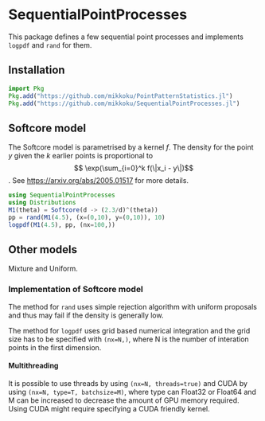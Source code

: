 # SequentialPointProcesses

This package defines a few sequential point processes and
implements ```logpdf``` and ```rand``` for them.

## Installation

```julia
import Pkg
Pkg.add("https://github.com/mikkoku/PointPatternStatistics.jl")
Pkg.add("https://github.com/mikkoku/SequentialPointProcesses.jl")
```

## Softcore model

The Softcore model is parametrised by a kernel $f$. The density for the point $y$
given the $k$ earlier points is proportional to $$ \exp(\sum_{i=0}^k f(\|x_i - y\|)$$.
See https://arxiv.org/abs/2005.01517 for more details.


```julia
using SequentialPointProcesses
using Distributions
M1(theta) = Softcore(d -> (2.3/d)^(theta))
pp = rand(M1(4.5), (x=(0,10), y=(0,10)), 10)
logpdf(M1(4.5), pp, (nx=100,))
```

## Other models

Mixture and Uniform.


### Implementation of Softcore model

The method for ```rand``` uses simple rejection algorithm with uniform proposals
and thus may fail if the density is generally low.

The method for ```logpdf``` uses grid based numerical integration and the grid
size has to be specified with ```(nx=N,)```, where N is the
number of interation points in the first dimension.

#### Multithreading

It is possible to use threads by using ```(nx=N, threads=true)``` and CUDA by
using ```(nx=N, type=T, batchsize=M)```, where type can Float32 or Float64 and M
can be increased to decrease the amount of GPU memory required.
Using CUDA might require specifying a CUDA friendly kernel.
